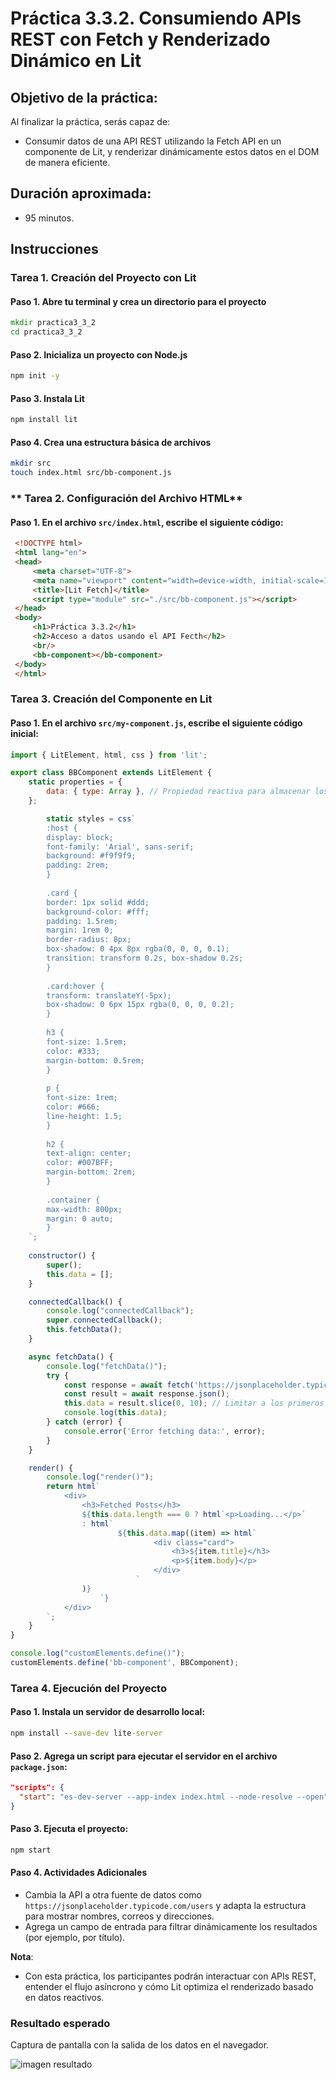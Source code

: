 # Práctica 3.3.2. Consumiendo APIs REST con Fetch y Renderizado Dinámico en Lit

## Objetivo de la práctica:
Al finalizar la práctica, serás capaz de:
- Consumir datos de una API REST utilizando la Fetch API en un componente de Lit, y renderizar dinámicamente estos datos en el DOM de manera eficiente.
 
## Duración aproximada:
- 95 minutos.

## Instrucciones 
 
### Tarea 1. Creación del Proyecto con Lit

#### Paso 1. **Abre tu terminal y crea un directorio para el proyecto**

   ```cmd
   mkdir practica3_3_2
   cd practica3_3_2
   ```

#### Paso 2. **Inicializa un proyecto con Node.js**

   ```cmd
   npm init -y
   ```

#### Paso 3. **Instala Lit**
   ```cmd
   npm install lit
   ```

#### Paso 4. **Crea una estructura básica de archivos**
   ```bash
   mkdir src
   touch index.html src/bb-component.js
   ```

###  ** Tarea 2. Configuración del Archivo HTML**

#### Paso 1. **En el archivo `src/index.html`, escribe el siguiente código:**

   ```html
    <!DOCTYPE html>
    <html lang="en">
    <head>
        <meta charset="UTF-8">
        <meta name="viewport" content="width=device-width, initial-scale=1.0">
        <title>[Lit Fetch]</title>
        <script type="module" src="./src/bb-component.js"></script>
    </head>
    <body>
        <h1>Práctica 3.3.2</h1>
        <h2>Acceso a datos usando el API Fecth</h2>
        <br/>
        <bb-component></bb-component>
    </body>
    </html>
   ```

### **Tarea 3. Creación del Componente en Lit**

#### Paso 1. **En el archivo `src/my-component.js`, escribe el siguiente código inicial:**

```javascript
import { LitElement, html, css } from 'lit';

export class BBComponent extends LitElement {
    static properties = {
        data: { type: Array }, // Propiedad reactiva para almacenar los datos
    };

        static styles = css`
        :host {
        display: block;
        font-family: 'Arial', sans-serif;
        background: #f9f9f9;
        padding: 2rem;
        }
    
        .card {
        border: 1px solid #ddd;
        background-color: #fff;
        padding: 1.5rem;
        margin: 1rem 0;
        border-radius: 8px;
        box-shadow: 0 4px 8px rgba(0, 0, 0, 0.1);
        transition: transform 0.2s, box-shadow 0.2s;
        }
    
        .card:hover {
        transform: translateY(-5px);
        box-shadow: 0 6px 15px rgba(0, 0, 0, 0.2);
        }
    
        h3 {
        font-size: 1.5rem;
        color: #333;
        margin-bottom: 0.5rem;
        }
    
        p {
        font-size: 1rem;
        color: #666;
        line-height: 1.5;
        }
    
        h2 {
        text-align: center;
        color: #007BFF;
        margin-bottom: 2rem;
        }
    
        .container {
        max-width: 800px;
        margin: 0 auto;
        }
    `;
  
    constructor() {
        super();
        this.data = [];
    }

    connectedCallback() {
        console.log("connectedCallback");
        super.connectedCallback();
        this.fetchData();
    }

    async fetchData() {
        console.log("fetchData()");
        try {
            const response = await fetch('https://jsonplaceholder.typicode.com/posts');
            const result = await response.json();
            this.data = result.slice(0, 10); // Limitar a los primeros 10 resultados
            console.log(this.data);
        } catch (error) {
            console.error('Error fetching data:', error);
        }
    }

    render() {
        console.log("render()");
        return html`
            <div>
                <h3>Fetched Posts</h3>
                ${this.data.length === 0 ? html`<p>Loading...</p>`
                : html`
                        ${this.data.map((item) => html`
                                <div class="card">
                                    <h3>${item.title}</h3>
                                    <p>${item.body}</p>
                                </div>
                            `
                )}
                    `}
            </div>
        `;
    }
}

console.log("customElements.define()");
customElements.define('bb-component', BBComponent);
```

### **Tarea 4. Ejecución del Proyecto**

#### Paso 1. **Instala un servidor de desarrollo local:**
   ```cmd
   npm install --save-dev lite-server
   ```

#### Paso 2. **Agrega un script para ejecutar el servidor en el archivo `package.json`:**
   ```json
   "scripts": {
     "start": "es-dev-server --app-index index.html --node-resolve --open"
   }
   ```

#### Paso 3. **Ejecuta el proyecto:**
   ```cmd
   npm start
   ```


#### Paso 4. **Actividades Adicionales**
- Cambia la API a otra fuente de datos como `https://jsonplaceholder.typicode.com/users` y adapta la estructura para mostrar nombres, correos y direcciones.
- Agrega un campo de entrada para filtrar dinámicamente los resultados (por ejemplo, por título).


**Nota**: 
- Con esta práctica, los participantes podrán interactuar con APIs REST, entender el flujo asíncrono y cómo Lit optimiza el renderizado basado en datos reactivos.
 

### Resultado esperado

Captura de pantalla con la salida de los datos en el navegador.

![imagen resultado](../images/image_3_3_2.png)
